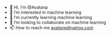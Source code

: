- 👋 Hi, I’m @Avatanp
- 👀 I’m interested in machine learning
- 🌱 I’m currently learning machine learning
- 💞️ I’m looking to collaborate on machine learning
- 📫 How to reach me avatanp@yahoo.com

<!---
Avatanp/Avatanp is a ✨ special ✨ repository because its `README.md` (this file) appears on your GitHub profile.
You can click the Preview link to take a look at your changes.
--->
